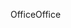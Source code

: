 <span data-ttu-id="eae87-101">Office</span><span class="sxs-lookup"><span data-stu-id="eae87-101">Office</span></span>